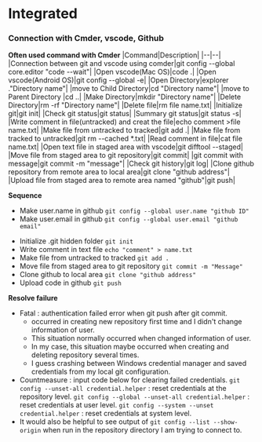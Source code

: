 <!-- Head -->

# Integrated

### Connection with Cmder, vscode, Github

**Often used command with Cmder**
|Command|Description|
|--|--|
|Connection between git and vscode using comder|git config --global core.editor "code --wait"|
|Open vscode(Mac OS)|code .|
|Open vscode(Android OS)|git config --global -e|
|Open Directory|explorer ."Directory name"|
|move to Child Directory|cd "Directory name"|
|move to Parent Directory |cd ..|
|Make Directory|mkdir "Directory name"|
|Delete Directory|rm -rf "Directory name"|
|Delete file|rm file name.txt|
|Initialize git|git init|
|Check git status|git status|
|Summary git status|git status -s|
|Write comment in file(untracked) and creat the file|echo comment >file name.txt|
|Make file from untracked to tracked|git add .|
|Make file from tracked to untracked|git rm --cached \*.txt|
|Read comment in file|cat file name.txt|
|Open text file in staged area with vscode|git difftool --staged|
|Move file from staged area to git repository|git commit|
|git commit with message|git commit -m "message"|
|Check git history|git log|
|Clone github repository from remote area to local area|git clone "github address"|
|Upload file from staged area to remote area named "github"|git push|

**Sequence**

- Make user.name in github
  `git config --global user.name "github ID"`
- Make user.email in github
  `git config --global user.email "github email"`

* Initialize .git hidden folder
  `git init`
* Write comment in text file
  `echo "comment" > name.txt`
* Make file from untracked to tracked
  `git add .`
* Move file from staged area to git repository
  `git commit -m "Message"`
* Clone github to local area
  `git clone "github address"`
* Upload code in github
  `git push`

**Resolve failure**

- Fatal : authentication failed error when git push after git commit.
  - occurred in creating new repository first time and I didn't change information of user.
  - This situation normally occurred when changed information of user.
  - In my case, this situation maybe occurred when creating and deleting repository several times.
  - I guess crashing between Windows credential manager and saved credentials from my local git configuration.
- Countmeasure : input code below for clearing failed credentials.
  `git config --unset-all credential.helper` : reset credentials at the repository level.
  `git config --global --unset-all credential.helper` : reset credentials at user level.
  `git config --system --unset credential.helper` : reset credentials at system level.
- It would also be helpful to see output of `git config --list --show-origin` when run in the repository directory I am trying to connect to.
